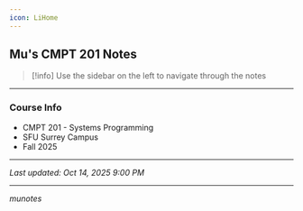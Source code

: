 ```yaml
---
icon: LiHome
---
```

## Mu's CMPT 201 Notes

> [!info] Use the sidebar on the left to navigate through the notes

---
### Course Info
- CMPT 201 - Systems Programming
- SFU Surrey Campus
- Fall 2025

---

*Last updated: Oct 14, 2025 9:00 PM*

---
*munotes*

